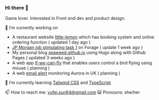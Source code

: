 ### Hi there 👋 
  Game lover.
  Interested in Front end dev and product design.
  
🔭 I’m currently working on
- A restaurant website [little-lemon](https://github.com/Siwi0w0/little-lemon) which has booking system and online ordering function ( updated 1 day ago )
- [JP Morgan job stimulating task 1](https://github.com/Siwi0w0/forage-jpmc-swe-task-1) on Forage ( update 1 week ago )
- My personal blog [seaweed.github.io](https://github.com/Siwi0w0/seaweed.github.io) using Hugo along with Github Pages ( updated 3 weeks ago )
- A web app [if-we-can-fly](https://github.com/Siwi0w0/if-we-can-fly) that enables users control a bird flying using mouse ( planning )
- A web [email alert](https://github.com/Siwi0w0/aurora-alert) monitoring Aurora in UK ( planning )

🌱 I’m currently learning [Tailwind CSS](https://tailwindcss.com/) and [TypeScript](typescript-tutorial)

📫 How to reach me: yufei.sun64@gmail.com
😺 Pronouns: she/her
  
<!-- 👯 I’m looking to collaborate on ...
-!>


